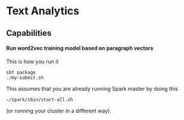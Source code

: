 # Text Analytics

## Capabilities

#### Run word2vec training model based on paragraph vectors

This is how you run it

    sbt package
    ./my-submit.sh
    
This assumes that you are already running Spark master by doing this

    ~/spark/sbin/start-all.sh

(or running your cluster in a different way).
    
    